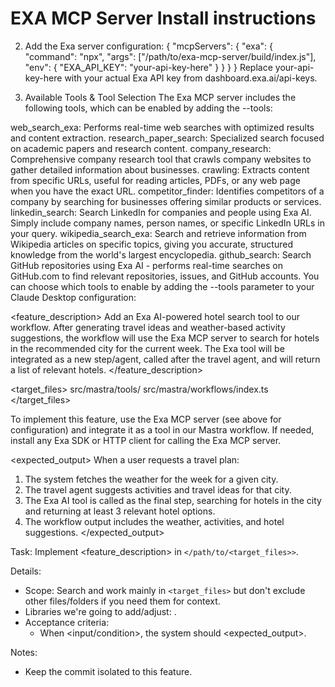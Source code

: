 <docs>


# EXA MCP Server Install instructions

2. Add the Exa server configuration:
{
  "mcpServers": {
    "exa": {
      "command": "npx",
      "args": ["/path/to/exa-mcp-server/build/index.js"],
      "env": {
        "EXA_API_KEY": "your-api-key-here"
      }
    }
  }
}
Replace your-api-key-here with your actual Exa API key from dashboard.exa.ai/api-keys.

3. Available Tools & Tool Selection
The Exa MCP server includes the following tools, which can be enabled by adding the --tools:

web_search_exa: Performs real-time web searches with optimized results and content extraction.
research_paper_search: Specialized search focused on academic papers and research content.
company_research: Comprehensive company research tool that crawls company websites to gather detailed information about businesses.
crawling: Extracts content from specific URLs, useful for reading articles, PDFs, or any web page when you have the exact URL.
competitor_finder: Identifies competitors of a company by searching for businesses offering similar products or services.
linkedin_search: Search LinkedIn for companies and people using Exa AI. Simply include company names, person names, or specific LinkedIn URLs in your query.
wikipedia_search_exa: Search and retrieve information from Wikipedia articles on specific topics, giving you accurate, structured knowledge from the world's largest encyclopedia.
github_search: Search GitHub repositories using Exa AI - performs real-time searches on GitHub.com to find relevant repositories, issues, and GitHub accounts.
You can choose which tools to enable by adding the --tools parameter to your Claude Desktop configuration:
</docs>

<feature_description>
Add an Exa AI-powered hotel search tool to our workflow. After generating travel ideas and weather-based activity suggestions, the workflow will use the Exa MCP server to search for hotels in the recommended city for the current week. The Exa tool will be integrated as a new step/agent, called after the travel agent, and will return a list of relevant hotels.
</feature_description>

<target_files>
src/mastra/tools/
src/mastra/workflows/index.ts
</target_files>

<libraries>
To implement this feature, use the Exa MCP server (see above for configuration) and integrate it as a tool in our Mastra workflow. If needed, install any Exa SDK or HTTP client for calling the Exa MCP server.
</libraries>

<expected_output>
When a user requests a travel plan:
1. The system fetches the weather for the week for a given city.
2. The travel agent suggests activities and travel ideas for that city.
3. The Exa AI tool is called as the final step, searching for hotels in the city and returning at least 3 relevant hotel options.
4. The workflow output includes the weather, activities, and hotel suggestions.
</expected_output>

Task: Implement <feature_description> in `</path/to/<target_files>>`.

Details:
- Scope: Search and work mainly in `<target_files>` but don't exclude other files/folders if you need them for context.
- Libraries we're going to add/adjust: <libraries>.
- Acceptance criteria:
  - When <input/condition>, the system should <expected_output>.

Notes:
- Keep the commit isolated to this feature.